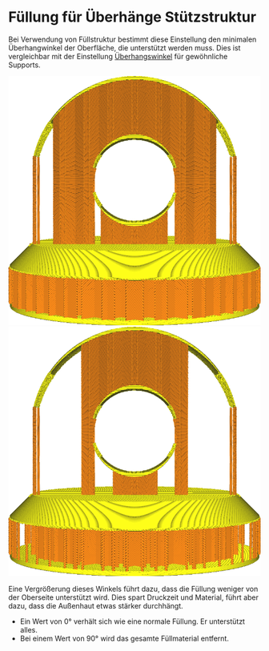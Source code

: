 Füllung für Überhänge Stützstruktur
====
Bei Verwendung von Füllstruktur bestimmt diese Einstellung den minimalen Überhangwinkel der Oberfläche, die unterstützt werden muss. Dies ist vergleichbar mit der Einstellung [Überhangswinkel](../support/support_angle.md) für gewöhnliche Supports.

![Ein niedriger Winkel führt zu mehr Support](../images/infill_support_angle_low.png)
![Ein hoher Winkel führt zu weniger Support](../images/infill_support_angle_high.png)

Eine Vergrößerung dieses Winkels führt dazu, dass die Füllung weniger von der Oberseite unterstützt wird. Dies spart Druckzeit und Material, führt aber dazu, dass die Außenhaut etwas stärker durchhängt.
* Ein Wert von 0° verhält sich wie eine normale Füllung. Er unterstützt alles.
* Bei einem Wert von 90° wird das gesamte Füllmaterial entfernt.